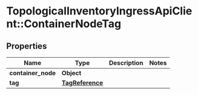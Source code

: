 # TopologicalInventoryIngressApiClient::ContainerNodeTag

## Properties
Name | Type | Description | Notes
------------ | ------------- | ------------- | -------------
**container_node** | **Object** |  | 
**tag** | [**TagReference**](TagReference.md) |  | 


